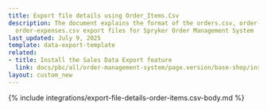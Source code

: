 ```yaml
---
title: Export file details using Order_Items.Csv
description: The document explains the format of the orders.csv, order-items.csv,
  order-expenses.csv export files for Spryker Order Management System
last_updated: July 9, 2025
template: data-export-template
related:
- title: Install the Sales Data Export feature
  link: docs/pbc/all/order-management-system/page.version/base-shop/install-and-upgrade/install-features/install-the-sales-data-export-feature.html
layout: custom_new
---
```


{% include integrations/export-file-details-order-items.csv-body.md %}
